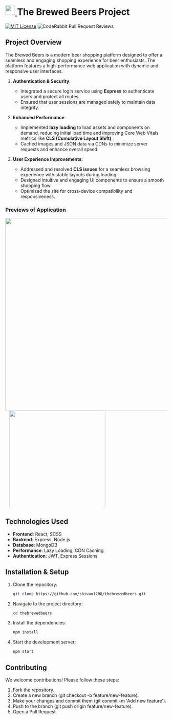 # <a href='https://github.com/shivau1208/thebrewedbeers'><img src='https://github.com/shivau1208/thebrewedbeers/assets/102743170/f6dcb048-ab50-4efc-a764-b9d0736f4a9a' width='30' /> </a>The Brewed Beers Project 
[![MIT License](https://img.shields.io/badge/License-MIT-green.svg)](https://choosealicense.com/licenses/mit/) ![CodeRabbit Pull Request Reviews](https://img.shields.io/coderabbit/prs/github/shivau1208/thebrewedbeers)


## Project Overview
The Brewed Beers is a modern beer shopping platform designed to offer a seamless and engaging shopping experience for beer enthusiasts. The platform features a high-performance web application with dynamic and responsive user interfaces.

1. **Authentication & Security**:
   - Integrated a secure login service using **Express** to authenticate users and protect all routes.  
   - Ensured that user sessions are managed safely to maintain data integrity.

2. **Enhanced Performance**:
   - Implemented **lazy loading** to load assets and components on demand, reducing initial load time and improving Core Web Vitals metrics like **CLS (Cumulative Layout Shift)**.  
   - Cached images and JSON data via CDNs to minimize server requests and enhance overall speed.  

3. **User Experience Improvements**:  
   - Addressed and resolved **CLS issues** for a seamless browsing experience with stable layouts during loading.  
   - Designed intuitive and engaging UI components to ensure a smooth shopping flow.  
   - Optimized the site for cross-device compatibility and responsiveness.
 
### Previews of Application
<img src='https://github.com/user-attachments/assets/9498f131-2bf2-4315-99f9-1eb329849b7f' width='600' />&nbsp;&nbsp;
<img src='https://github.com/user-attachments/assets/575ff147-66da-4ae9-825f-d599f01ef074' height='300'  />

## Technologies Used
- **Frontend**: React, SCSS
- **Backend**: Express, Node.js
- **Database**: MongoDB
- **Performance**: Lazy Loading, CDN Caching
- **Authentication**: JWT, Express Sessions

## Installation & Setup
1. Clone the repository:
   ```bash
   git clone https://github.com/shivau1208/thebrewedbeers.git
   ```
2. Navigate to the project directory:
   ```bash
   cd thebrewedbeers
   ```

4. Install the dependencies:
   ```bash
   npm install
   ```
5. Start the development server:
   ```bash
   npm start
   ```
## Contributing
We welcome contributions! Please follow these steps:

1. Fork the repository.
2. Create a new branch (git checkout -b feature/new-feature).
3. Make your changes and commit them (git commit -m 'Add new feature').
4. Push to the branch (git push origin feature/new-feature).
5. Open a Pull Request.
